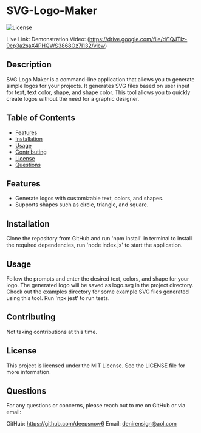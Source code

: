# SVG-Logo-Maker

![License](https://img.shields.io/badge/License-MIT-blue.svg)

Live Link: Demonstration Video: (https://drive.google.com/file/d/1QJTIz-9ep3a2saX4PHQWS3868Oz7I132/view)

## Description

SVG Logo Maker is a command-line application that allows you to generate simple logos for your projects. It generates SVG files based on user input for text, text color, shape, and shape color. This tool allows you to quickly create logos without the need for a graphic designer.


## Table of Contents

- [Features](#features)
- [Installation](#installation)
- [Usage](#usage)
- [Contributing](#contributing)
- [License](#license)
- [Questions](#questions)

## Features

- Generate logos with customizable text, colors, and shapes.
- Supports shapes such as circle, triangle, and square.

## Installation

Clone the repository from GitHub and run 'npm install' in terminal to install the required dependencies, run 'node index.js' to start the application.

## Usage

Follow the prompts and enter the desired text, colors, and shape for your logo. The generated logo will be saved as logo.svg in the project directory. Check out the examples directory for some example SVG files generated using this tool. Run 'npx jest' to run tests.

## Contributing

Not taking contributions at this time. 

## License

This project is licensed under the MIT License. See the LICENSE file for more information.

## Questions
For any questions or concerns, please reach out to me on GitHub or via email:

GitHub: https://github.com/deepsnow6
Email: denirensign@aol.com
